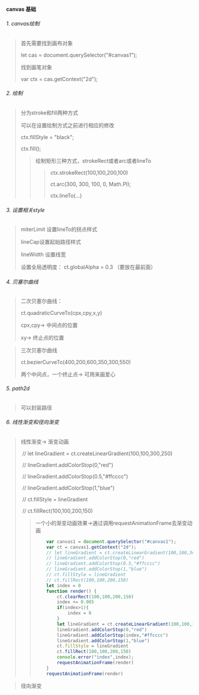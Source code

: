 #### canvas 基础

###### 1. canvas绘制

> 首先需要找到画布对象
>
> let cas = document.querySelector("#canvas1");
>
> 找到画笔对象
>
> var ctx = cas.getContext("2d");

###### 2. 绘制

> 分为stroke和fill两种方式
>
> 可以在设置绘制方式之前进行相应的修改
>
> ctx.fillStyle = "black";
>
> ctx.fill();
>
> > 绘制矩形三种方式，strokeRect或者arc或者lineTo
> >
> > > ctx.strokeRect(100,100,200,100)
> > >
> > > ct.arc(300, 300, 100, 0, Math.PI);
> > >
> > > ctx.lineTo(...)

###### 3. 设置相关style

> miterLimit 设置lineTo的拐点样式
>
> lineCap设置起始路径样式
>
> lineWidth 设置线宽
>
> 设置全局透明度： ct.globalAlpha = 0.3 （要放在最前面）

###### 4. 贝塞尔曲线

> 二次贝塞尔曲线：
>
> ct.quadraticCurveTo(cpx,cpy,x,y)
>
> cpx,cpy-> 中间点的位置
>
> xy-> 终止点的位置

> 三次贝塞尔曲线
>
> ct.bezierCurveTo(400,200,600,350,300,550)
>
> 两个中间点，一个终止点-> 可用来画爱心

###### 5. path2d

> 可以封装路径

###### 6. 线性渐变和径向渐变

> 线性渐变-> 渐变动画
>
> ​        // let lineGradient = ct.createLinearGradient(100,100,300,250)
>
> ​        // lineGradient.addColorStop(0,"red")
>
> ​        // lineGradient.addColorStop(0.5,"#ffcccc")
>
> ​        // lineGradient.addColorStop(1,"blue")
>
> ​        // ct.fillStyle = lineGradient
>
> ​        // ct.fillRect(100,100,200,150)
>
> > 一个小的渐变动画效果->通过调用requestAnimationFrame去渐变动画
> >
> > ```js
> >     var canvas1 = document.querySelector("#canvas1");
> >     var ct = canvas1.getContext("2d");
> >     // let lineGradient = ct.createLinearGradient(100,100,300,250)
> >     // lineGradient.addColorStop(0,"red")
> >     // lineGradient.addColorStop(0.5,"#ffcccc")
> >     // lineGradient.addColorStop(1,"blue")
> >     // ct.fillStyle = lineGradient
> >     // ct.fillRect(100,100,200,150)
> >     let index = 0
> >     function render() {
> >         ct.clearRect(100,100,200,150)
> >         index += 0.005
> >         if(index>1){
> >             index = 0
> >         }
> >         let lineGradient = ct.createLinearGradient(100,100,300,250)
> >         lineGradient.addColorStop(0,"red")
> >         lineGradient.addColorStop(index,"#ffcccc")
> >         lineGradient.addColorStop(1,"blue")
> >         ct.fillStyle = lineGradient
> >         ct.fillRect(100,100,200,150)
> >         console.error("index",index);
> >         requestAnimationFrame(render)
> >     }
> >     requestAnimationFrame(render)
> > ```

> 径向渐变